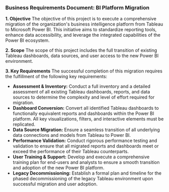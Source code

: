 ### Business Requirements Document: BI Platform Migration

**1. Objective**
The objective of this project is to execute a comprehensive migration of the organization's business intelligence platform from Tableau to Microsoft Power BI. This initiative aims to standardize reporting tools, enhance data accessibility, and leverage the integrated capabilities of the Power BI ecosystem.

**2. Scope**
The scope of this project includes the full transition of existing Tableau dashboards, data sources, and user access to the new Power BI environment.

**3. Key Requirements**
The successful completion of this migration requires the fulfillment of the following key requirements:

* **Assessment & Inventory:** Conduct a full inventory and a detailed assessment of all existing Tableau dashboards, reports, and data sources to determine the complexity and level of effort required for migration.
* **Dashboard Conversion:** Convert all identified Tableau dashboards to functionally equivalent reports and dashboards within the Power BI platform. All key visualizations, filters, and interactive elements must be replicated.
* **Data Source Migration:** Ensure a seamless transition of all underlying data connections and models from Tableau to Power BI.
* **Performance Validation:** Conduct rigorous performance testing and validation to ensure that all migrated reports and dashboards meet or exceed the performance of their Tableau counterparts.
* **User Training & Support:** Develop and execute a comprehensive training plan for end-users and analysts to ensure a smooth transition and adoption of the new Power BI platform.
* **Legacy Decommissioning:** Establish a formal plan and timeline for the phased decommissioning of the legacy Tableau environment upon successful migration and user adoption.